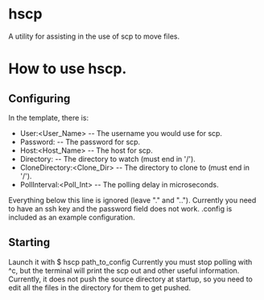 hscp
====

A utility for assisting in the use of scp to move files.

How to use hscp.
================

Configuring
-----------

In the template, there is:
- User:<User_Name> -- The username you would use for scp.
- Password:<Password> -- The password for scp.
- Host:<Host_Name> -- The host for scp.
- Directory:<Directory> -- The directory to watch (must end in '/').
- CloneDirectory:<Clone_Dir> -- The directory to clone to (must end in '/').
- PollInterval:<Poll_Int> -- The polling delay in microseconds.

Everything below this line is ignored (leave "." and "..").
Currently you need to have an ssh key and the password field does not work.
.config is included as an example configuration.


Starting
--------

Launch it with $ hscp path_to_config
Currently you must stop polling with ^c, but the terminal will print the scp out
and other useful information. Currently, it does not push the source directory at
startup, so you need to edit all the files in the directory for them to get 
pushed.